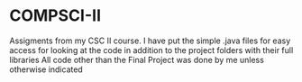 # COMPSCI-II
Assigments from my CSC II course. 
I have put the simple .java files for easy access for looking at the code in addition to the project folders with their full libraries
All code other than the Final Project was done by me unless otherwise indicated
